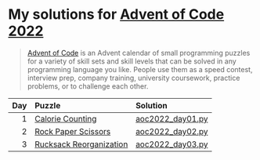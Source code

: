 # My solutions for [Advent of Code 2022](https://adventofcode.com/2022)

> [Advent of Code](https://adventofcode.com/2022/about) is an Advent calendar of small
> programming puzzles for a variety of skill sets and skill levels that can be solved in
> any programming language you like. People use them as a speed contest, interview prep,
> company training, university coursework, practice problems, or to challenge each other.

| Day | Puzzle                                                            | Solution                             |
| --: | :---------------------------------------------------------------- | :----------------------------------- |
|   1 | [Calorie Counting](https://adventofcode.com/2022/day/1)           | [aoc2022_day01.py](aoc2022_day01.py) |
|   2 | [Rock Paper Scissors](https://adventofcode.com/2022/day/2)        | [aoc2022_day02.py](aoc2022_day02.py) |
|   3 | [Rucksack Reorganization](https://adventofcode.com/2022/day/3)    | [aoc2022_day03.py](aoc2022_day03.py) |
